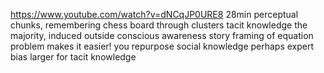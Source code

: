 ---
---

https://www.youtube.com/watch?v=dNCqJP0URE8 28min
perceptual chunks, remembering chess board through clusters
tacit knowledge the majority, induced outside conscious awareness
story framing of equation problem makes it easier! you repurpose social knowledge perhaps
expert bias larger for tacit knowledge
